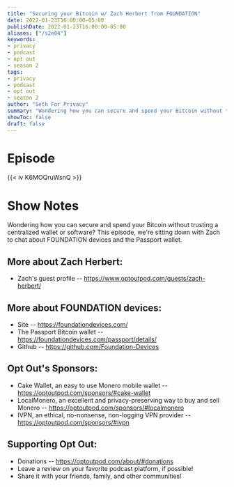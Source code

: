 ```yaml
---
title: "Securing your Bitcoin w/ Zach Herbert from FOUNDATION"
date: 2022-01-23T16:00:00-05:00
publishDate: 2022-01-23T16:00:00-05:00
aliases: ["/s2e04"]
keywords:
- privacy
- podcast
- opt out
- season 2
tags:
- privacy
- podcast
- opt out
- season 2
author: "Seth For Privacy"
summary: "Wondering how you can secure and spend your Bitcoin without trusting a centralized wallet or software? This episode, we're sitting down with Zach to chat about FOUNDATION devices and the Passport wallet."
showToc: false
draft: false
---
```


# Episode

<div id="buzzsprout-player-9910604"></div><script src="https://www.buzzsprout.com/1790481/9910604-securing-your-bitcoin-w-zach-herbert-from-foundation.js?container_id=buzzsprout-player-9910604&player=small" type="text/javascript" charset="utf-8"></script>

{{< iv K6MOQruWsnQ >}}

# Show Notes

Wondering how you can secure and spend your Bitcoin without trusting a centralized wallet or software? This episode, we're sitting down with Zach to chat about FOUNDATION devices and the Passport wallet.

## More about Zach Herbert:

- Zach's guest profile -- https://www.optoutpod.com/guests/zach-herbert/

## More about FOUNDATION devices:

- Site -- https://foundationdevices.com/
- The Passport Bitcoin wallet -- https://foundationdevices.com/passport/details/
- Github -- https://github.com/Foundation-Devices

## Opt Out's Sponsors:

- Cake Wallet, an easy to use Monero mobile wallet -- https://optoutpod.com/sponsors/#cake-wallet
- LocalMonero, an excellent and privacy-preserving way to buy and sell Monero -- https://optoutpod.com/sponsors/#localmonero
- IVPN, an ethical, no-nonsense, non-logging VPN provider -- https://optoutpod.com/sponsors/#ivpn

## Supporting Opt Out:

- Donations -- https://optoutpod.com/about/#donations
- Leave a review on your favorite podcast platform, if possible!
- Share it with your friends, family, and other communities!
